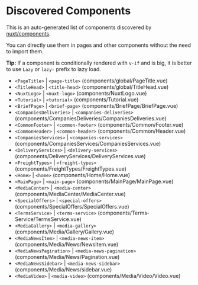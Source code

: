 # Discovered Components

This is an auto-generated list of components discovered by [nuxt/components](https://github.com/nuxt/components).

You can directly use them in pages and other components without the need to import them.

**Tip:** If a component is conditionally rendered with `v-if` and is big, it is better to use `Lazy` or `lazy-` prefix to lazy load.

- `<PageTitle>` | `<page-title>` (components/global/PageTitle.vue)
- `<TitleHead>` | `<title-head>` (components/global/TitleHead.vue)
- `<NuxtLogo>` | `<nuxt-logo>` (components/NuxtLogo.vue)
- `<Tutorial>` | `<tutorial>` (components/Tutorial.vue)
- `<BriefPage>` | `<brief-page>` (components/BriefPage/BriefPage.vue)
- `<CompaniesDeliveries>` | `<companies-deliveries>` (components/CompaniesDeliveries/CompaniesDeliveries.vue)
- `<CommonFooter>` | `<common-footer>` (components/Common/Footer.vue)
- `<CommonHeader>` | `<common-header>` (components/Common/Header.vue)
- `<CompaniesServices>` | `<companies-services>` (components/CompaniesServices/CompaniesServices.vue)
- `<DeliveryServices>` | `<delivery-services>` (components/DeliveryServices/DeliveryServices.vue)
- `<FreightTypes>` | `<freight-types>` (components/FreightTypes/FreightTypes.vue)
- `<Home>` | `<home>` (components/Home/Home.vue)
- `<MainPage>` | `<main-page>` (components/MainPage/MainPage.vue)
- `<MediaCenter>` | `<media-center>` (components/MediaCenter/MediaCenter.vue)
- `<SpecialOffers>` | `<special-offers>` (components/SpecialOffers/SpecialOffers.vue)
- `<TermsService>` | `<terms-service>` (components/Terms-Service/TermsService.vue)
- `<MediaGallery>` | `<media-gallery>` (components/Media/Gallery/Gallery.vue)
- `<MediaNewsItem>` | `<media-news-item>` (components/Media/News/NewsItem.vue)
- `<MediaNewsPagination>` | `<media-news-pagination>` (components/Media/News/Pagination.vue)
- `<MediaNewsSidebar>` | `<media-news-sidebar>` (components/Media/News/sidebar.vue)
- `<MediaVideo>` | `<media-video>` (components/Media/Video/Video.vue)
